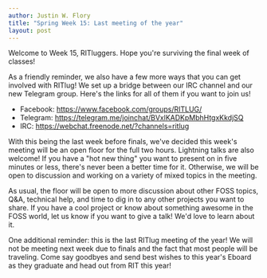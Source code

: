 ```yaml
---
author: Justin W. Flory
title: "Spring Week 15: Last meeting of the year"
layout: post
---
```


Welcome to Week 15, RITluggers. Hope you're surviving the final week of classes!

As a friendly reminder, we also have a few more ways that you can get involved with RITlug! We set up a bridge between our IRC channel and our new Telegram group. Here's the links for all of them if you want to join us!

* Facebook: https://www.facebook.com/groups/RITLUG/
* Telegram: https://telegram.me/joinchat/BVxlKADKpMbhHtgxKkdjSQ
* IRC:      https://webchat.freenode.net/?channels=ritlug

With this being the last week before finals, we've decided this week's meeting will be an open floor for the full two hours. Lightning talks are also welcome! If you have a "hot new thing" you want to present on in five minutes or less, there's never been a better time for it. Otherwise, we will be open to discussion and working on a variety of mixed topics in the meeting.

As usual, the floor will be open to more discussion about other FOSS topics, Q&A, technical help, and time to dig in to any other projects you want to share. If you have a cool project or know about something awesome in the FOSS world, let us know if you want to give a talk! We'd love to learn about it.

One additional reminder: this is the last RITlug meeting of the year! We will not be meeting next week due to finals and the fact that most people will be traveling. Come say goodbyes and send best wishes to this year's Eboard as they graduate and head out from RIT this year!

